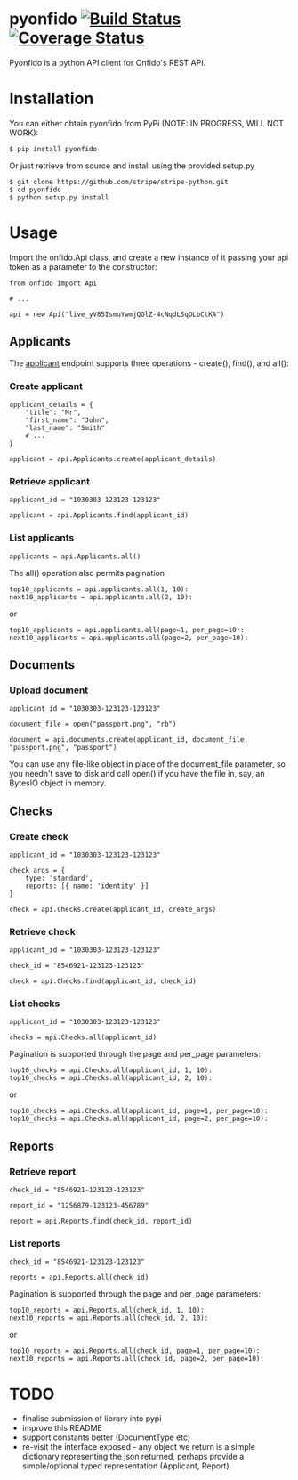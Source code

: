 # pyonfido [![Build Status](https://travis-ci.org/smcl/pyonfido.svg?branch=master)](https://travis-ci.org/smcl/pyonfido) [![Coverage Status](https://coveralls.io/repos/smcl/pyonfido/badge.svg?branch=master&service=github)](https://coveralls.io/github/smcl/pyonfido?branch=master)

Pyonfido is a python API client for Onfido's REST API.

# Installation

You can either obtain pyonfido from PyPi (NOTE: IN PROGRESS, WILL NOT WORK):

    $ pip install pyonfido

Or just retrieve from source and install using the provided setup.py

    $ git clone https://github.com/stripe/stripe-python.git
    $ cd pyonfido
    $ python setup.py install

# Usage

Import the onfido.Api class, and create a new instance of it passing your api token as a parameter to the constructor:
    
    from onfido import Api

    # ...

    api = new Api("live_yV85IsmuYwmjQGlZ-4cNqdLSqOLbCtKA")

## Applicants

The [applicant](https://onfido.com/documentation#applicants) endpoint supports three operations - create(), find(), and all():

### Create applicant

    applicant_details = {
    	"title": "Mr",
    	"first_name": "John",
    	"last_name": "Smith"
    	# ...
    }

    applicant = api.Applicants.create(applicant_details)

### Retrieve applicant

    applicant_id = "1030303-123123-123123"	

    applicant = api.Applicants.find(applicant_id)

### List applicants    

    applicants = api.Applicants.all()

The all() operation also permits pagination

    top10_applicants = api.applicants.all(1, 10):
    next10_applicants = api.applicants.all(2, 10):

or

    top10_applicants = api.applicants.all(page=1, per_page=10):
    next10_applicants = api.applicants.all(page=2, per_page=10):

## Documents

### Upload document

	applicant_id = "1030303-123123-123123"

	document_file = open("passport.png", "rb")

	document = api.documents.create(applicant_id, document_file, "passport.png", "passport")

You can use any file-like object in place of the document_file parameter, so you needn't save to disk and call open() if you have the file in, say, an BytesIO object in memory.

## Checks

### Create check

	applicant_id = "1030303-123123-123123"

    check_args = {
        type: 'standard',
        reports: [{ name: 'identity' }]
    }

    check = api.Checks.create(applicant_id, create_args)

### Retrieve check

    applicant_id = "1030303-123123-123123"

    check_id = "8546921-123123-123123"

    check = api.Checks.find(applicant_id, check_id)

### List checks

    applicant_id = "1030303-123123-123123"
    
    checks = api.Checks.all(applicant_id)

Pagination is supported through the page and per_page parameters:

    top10_checks = api.Checks.all(applicant_id, 1, 10):
    top10_checks = api.Checks.all(applicant_id, 2, 10):

or

    top10_checks = api.Checks.all(applicant_id, page=1, per_page=10):
    top10_checks = api.Checks.all(applicant_id, page=2, per_page=10):

## Reports

### Retrieve report

	check_id = "8546921-123123-123123"

	report_id = "1256879-123123-456789"

	report = api.Reports.find(check_id, report_id)

### List reports

    check_id = "8546921-123123-123123"

    reports = api.Reports.all(check_id)

Pagination is supported through the page and per_page parameters:

    top10_reports = api.Reports.all(check_id, 1, 10):
    next10_reports = api.Reports.all(check_id, 2, 10):

or

    top10_reports = api.Reports.all(check_id, page=1, per_page=10):
    next10_reports = api.Reports.all(check_id, page=2, per_page=10):

# TODO
* finalise submission of library into pypi
* improve this README
* support constants better (DocumentType etc)
* re-visit the interface exposed - any object we return is a simple dictionary representing the json returned, perhaps provide a simple/optional typed representation (Applicant, Report)

